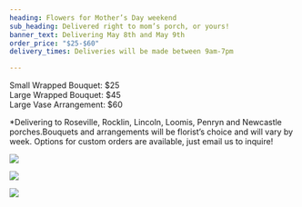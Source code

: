 ```yaml
---
heading: Flowers for Mother’s Day weekend
sub_heading: Delivered right to mom’s porch, or yours!
banner_text: Delivering May 8th and May 9th
order_price: "$25-$60"
delivery_times: Deliveries will be made between 9am-7pm

---
```

Small Wrapped Bouquet: $25  
Large Wrapped Bouquet: $45  
Large Vase Arrangement: $60

\*Delivering to Roseville, Rocklin, Lincoln, Loomis, Penryn and Newcastle porches.Bouquets and arrangements will be florist’s choice and will vary by week. Options for custom orders are available, just email us to inquire!

<div class="sample-images">

![](/uploads/fw1.jpg)

![](/uploads/fw3.jpg)

![](/uploads/fw2.jpg)

</div>